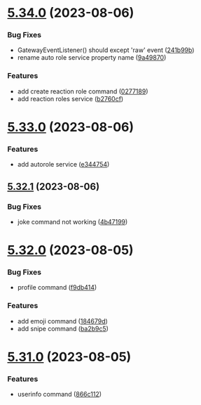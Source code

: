 # [5.34.0](https://github.com/onesoft-sudo/sudobot/compare/v5.33.0...v5.34.0) (2023-08-06)


### Bug Fixes

* GatewayEventListener() should except 'raw' event ([241b99b](https://github.com/onesoft-sudo/sudobot/commit/241b99b722ecaa925bb5e38d0821402b1fda5c9c))
* rename auto role service property name ([9a49870](https://github.com/onesoft-sudo/sudobot/commit/9a49870a33706dc9d772cddce7ac492f76fccc1a))


### Features

* add create reaction role command ([0277189](https://github.com/onesoft-sudo/sudobot/commit/0277189d8de3d38d0088ecd26a135ecad8de0648))
* add reaction roles service ([b2760cf](https://github.com/onesoft-sudo/sudobot/commit/b2760cf421d0e7f16ba16f68e4273ed18298fa01))



# [5.33.0](https://github.com/onesoft-sudo/sudobot/compare/v5.32.1...v5.33.0) (2023-08-06)


### Features

* add autorole service ([e344754](https://github.com/onesoft-sudo/sudobot/commit/e344754129954a8c680786940f4a3ba49d478801))



## [5.32.1](https://github.com/onesoft-sudo/sudobot/compare/v5.32.0...v5.32.1) (2023-08-06)


### Bug Fixes

* joke command not working ([4b47199](https://github.com/onesoft-sudo/sudobot/commit/4b471996ed9c0b404553a4f2e474162f53c7f080))



# [5.32.0](https://github.com/onesoft-sudo/sudobot/compare/v5.31.0...v5.32.0) (2023-08-05)


### Bug Fixes

* profile command ([f9db414](https://github.com/onesoft-sudo/sudobot/commit/f9db414d64a3c0c2e2ae3c7daff36d0b11efedf2))


### Features

* add emoji command ([184679d](https://github.com/onesoft-sudo/sudobot/commit/184679d2b0e43a34dbd8fe44f8a525f318de8720))
* add snipe command ([ba2b9c5](https://github.com/onesoft-sudo/sudobot/commit/ba2b9c5c1ed554cd178e9a8f72e7d22d3a89c577))



# [5.31.0](https://github.com/onesoft-sudo/sudobot/compare/v5.30.1...v5.31.0) (2023-08-05)


### Features

* userinfo command ([866c112](https://github.com/onesoft-sudo/sudobot/commit/866c1129d894375ddb4a38bab8192ab7d17cf9d6))



